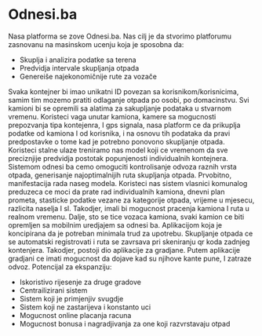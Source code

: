 # Odnesi.ba
Nasa platforma se zove Odnesi.ba. Nas cilj je da stvorimo platforumu zasnovanu na masinskom ucenju koja je sposobna da: 
-	Skuplja i analizira podatke sa terena
- Predvidja intervale skupljanja otpada 
- Genereiše najekonomičnije rute za vozače

Svaka kontejner bi imao unikatni ID povezan sa korisnikom/korisnicima, samim tim mozemo pratiti odlaganje otpada po osobi, po domacinstvu.
Svi kamioni bi se opremili sa alatima za sakupljanje podataka u stvarnom vremenu. Koristeci vaga unutar kamiona, kamere sa mogucnosti prepozvanja tipa kontejenra, I gps signala, nasa platform ce da prikuplja podatke od kamiona I od korisnika, i na osnovu tih podataka da pravi predpostavke o tome kad je potrebno ponovono skupljanje otpada.  
Koristeci stalne ulaze treniramo nas model koji ce vremenom da sve preciznjije predvidja postotak popunjenosti individualnih kontejnera. Sistemom odnesi ba cemo omoguciti kontrolisanje odvoza raznih vrsta otpada, generisanje najoptimalnijih ruta skupljanja otpada.
Prvobitno, manifestacija rada naseg modela. Koristeci nas sistem vlasnici komunalog preduzeca ce moci da prate rad individualnih kamiona, dnevni plan prometa, stasticke podatke vezane za kategorije otpada, vrijeme u mjesecu, razlicita naselja I sl. Takodjer, imali bi mogucnost pracenja kamiona I ruta u realnom vremenu.
Dalje, sto se tice vozaca kamiona, svaki kamion ce biti opremljen sa mobilnim uredjajem sa odnesi ba. Aplikacijom koja je koncipirana da je potreban minimala trud za upotrebu. Skupljanje otpada ce se automatski registrovati i ruta se zavrsava pri skeniranju qr koda zadnjeg kontenjera.
Takodjer, postoji dio aplikacije za gradjane. Putem aplikacije gradjani ce imati mogucnost da dojave kad su njihove kante pune, I zatraze odvoz. 
Potencijal za ekspanziju:
-	Iskoristivo rijesenje za druge gradove
-	Centrailizirani sistem
-	Sistem koji je primjenjiv svugdje
-	Sistem koji ne zastarijeva i konstanto uci
-	Mogucnost online placanja racuna
-	Mogucnost bonusa i nagradjivanja za one koji razvrstavaju otpad
